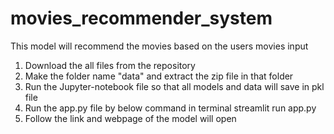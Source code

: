 # movies_recommender_system
This model will recommend the movies based on the users movies input

1. Download the all files from the repository
2. Make the folder name "data" and extract the zip file in that folder
3. Run the Jupyter-notebook file so that all models and data will save in pkl file
4. Run the app.py file by below command in terminal
    streamlit run app.py
5. Follow the link and webpage of the model will open

